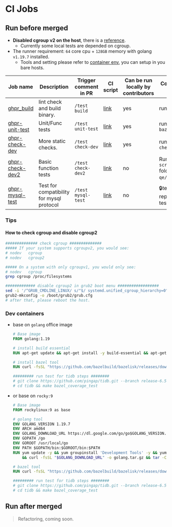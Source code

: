 CI Jobs
===

## Run before merged

- **Disabled cgroup v2 on the host**, there is a [reference](#how-to-check-cgroup-and-disable-cgroup2).
  - Currently some local tests are depended on cgroup.
- The runner requirement: `64` core cpu + `128GB` memory with golang `v1.19.7` installed.
  - Tools and setting please refer to [container env](#dev-containers), you can setup in you bare hosts.

 
| Job name                                  | Description                               | Trigger comment in PR | CI script                                                          | Can be run locally by contributors | Core Instructions to run locally                                                                                                                                                         |
| ----------------------------------------- | ----------------------------------------- | --------------------- | ------------------------------------------------------------------ | ---------------------------------- | ---------------------------------------------------------------------------------------------------------------------------------------------------------------------------------------- |
| [ghpr_build](./ghpr_build.groovy)         | lint check and build binary.              | `/test build`         | [link](/pipelines/pingcap/tidb/release-6.5/ghpr_build.groovy)      | yes                                | run `make bazel_build`                                                                                                                                                                   |
| [ghpr-unit-test](./ghpr_unit_test.groovy) | Unit/Func tests                           | `/test unit-test`     | [link](/pipelines/pingcap/tidb/release-6.5/ghpr_unit_test.groovy)  | yes                                | run `make bazel_coverage_test`                                                                                                                                                           | yes |
| [ghpr-check-dev](ghpr_check.groovy)       | More static checks.                       | `/test check-dev`     | [link](/pipelines/pingcap/tidb/release-6.5/ghpr_check.groovy)      | yes                                | run `make gogenerate check explaintest`                                                                                                                                                  |
| [ghpr-check-dev2](ghpr_check2.groovy)     | Basic function tests                      | `/test check-dev2`    | [link](/pipelines/pingcap/tidb/release-6.5/ghpr_check2.groovy)     | no                                 | Run the scripts in `scripts/pingcap/tidb` folder of  `pingcap-qe/ci` repo, [detail](https://github.com/PingCAP-QE/ci/blob/main/pipelines/pingcap/tidb/latest/ghpr_check2.groovy#L82~L89) |
| [ghpr-mysql-test](ghpr_mysql_test.groovy) | Test for compatibility for mysql protocol | `/test mysql-test`    | [link](/pipelines/pingcap/tidb/release-6.5/ghpr_mysql_test.groovy) | no                                 | 🔒test repo(pingcap/tidb-test) not public                                                                                                                                                 |


### Tips

#### How to check cgroup and disable cgroup2

```bash
############## check cgroup ##############
##### If your system supports cgroupv2, you would see:
# nodev   cgroup
# nodev   cgroup2

##### On a system with only cgroupv1, you would only see:
# nodev   cgroup
grep cgroup /proc/filesystems

############# disable cgroup2 in grub2 boot menu ################## 
sed -i '/^GRUB_CMDLINE_LINUX/ s/"$/ systemd.unified_cgroup_hierarchy=0"/' /etc/default/grub
grub2-mkconfig -o /boot/grub2/grub.cfg
# after that, please reboot the host.
```

### Dev containers

- base on `golang` office image
    ```Dockerfile
    # Base image
    FROM golang:1.19

    # install build essential
    RUN apt-get update && apt-get install -y build-essential && apt-get clean

    # install bazel tool
    RUN curl -fsSL "https://github.com/bazelbuild/bazelisk/releases/download/v1.16.0/bazelisk-linux-amd64" -o /usr/local/bin/bazel && chmod +x /usr/local/bin/bazel

    ######### run test for tidb steps ########
    # git clone https://github.com/pingap/tidb.git --branch release-6.5
    # cd tidb && make bazel_coverage_test
    ```
- or base on `rocky:9`
    ```Dockerfile
    # Base image
    FROM rockylinux:9 as base

    # golang tool
    ENV GOLANG_VERSION 1.19.7
    ENV ARCH amd64
    ENV GOLANG_DOWNLOAD_URL https://dl.google.com/go/go$GOLANG_VERSION.linux-$ARCH.tar.gz
    ENV GOPATH /go
    ENV GOROOT /usr/local/go
    ENV PATH $GOPATH/bin:$GOROOT/bin:$PATH
    RUN yum update -y && yum groupinstall 'Development Tools' -y && yum clean all \
        && curl -fsSL "$GOLANG_DOWNLOAD_URL" -o golang.tar.gz && tar -C /usr/local -xzf golang.tar.gz && rm golang.tar.gz

    # bazel tool
    RUN curl -fsSL "https://github.com/bazelbuild/bazelisk/releases/download/v1.16.0/bazelisk-linux-amd64" -o /usr/local/bin/bazel && chmod +x /usr/local/bin/bazel

    ######### run test for tidb steps ########
    # git clone https://github.com/pingap/tidb.git --branch release-6.5
    # cd tidb && make bazel_coverage_test
    ``` 

## Run after merged

> Refactoring, coming soon.


